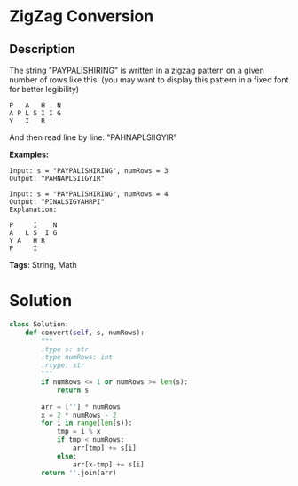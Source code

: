 # ZigZag Conversion

## Description
The string "PAYPALISHIRING" is written in a zigzag pattern on a given number of rows like this: 
(you may want to display this pattern in a fixed font for better legibility)

```
P   A   H   N
A P L S I I G
Y   I   R
```

And then read line by line: "PAHNAPLSIIGYIR"

**Examples:**
```
Input: s = "PAYPALISHIRING", numRows = 3
Output: "PAHNAPLSIIGYIR"
```

```
Input: s = "PAYPALISHIRING", numRows = 4
Output: "PINALSIGYAHRPI"
Explanation:

P     I    N
A   L S  I G
Y A   H R
P     I
```

**Tags**: String, Math

# Solution

```python
class Solution:
    def convert(self, s, numRows):
        """
        :type s: str
        :type numRows: int
        :rtype: str
        """
        if numRows <= 1 or numRows >= len(s):
            return s
        
        arr = [''] * numRows
        x = 2 * numRows - 2
        for i in range(len(s)):
            tmp = i % x
            if tmp < numRows:
                arr[tmp] += s[i]
            else:
                arr[x-tmp] += s[i]
        return ''.join(arr)
```
